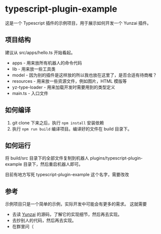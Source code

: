# typescript-plugin-example
这是一个 Typescript 插件的示例项目，用于展示如何开发一个 Yunzai 插件。

## 项目结构
建议从 src/apps/hello.ts 开始看起。

- apps - 用来放所有机器人的命令代码
- lib - 用来放一些工具类
- model - 因为别的插件是这样放的所以我也放在这里了，是否合适有待商榷？
- resources - 用来放一些资源文件，例如图片，HTML 模版等
- yz-type-loader - 用来加载开发时需要用到的类型定义
- main.ts - 入口文件

## 如何编译
1. git clone 下来之后，执行 `npm install` 安装依赖
2. 执行 `npm run build` 编译项目。编译好的文件在 build 目录下。

## 如何运行
将 build/src 目录下的全部文件复制到机器人 plugins/typescript-plugin-example 目录下，然后重启机器人即可。

目前有地方写死 typescript-plugin-example 这个名字，需要改改

## 参考
示例项目只是一个简单的示例，实际开发中可能会有更多的需求。
这就需要

- 去读 [Yunzai](https://github.com/TimeRainStarSky/Yunzai) 的源码，了解它的实现细节，然后再去实现。
- 去抄别人的代码，然后再去实现。
- 在群里问（